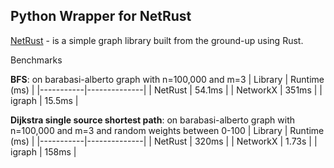 ## Python Wrapper for NetRust

[NetRust](https://github.com/mateoneira/netrust) - is a simple graph library built from the ground-up using Rust.

Benchmarks

**BFS**: on barabasi-alberto graph with n=100,000 and m=3
| Library   | Runtime (ms) |
|-----------|--------------|
| NetRust   | 54.1ms |
| NetworkX  | 351ms |
| igraph    | 15.5ms |

**Dijkstra single source shortest path**: on barabasi-alberto graph with n=100,000 and m=3 and random weights between 0-100
| Library   | Runtime (ms) |
|-----------|--------------|
| NetRust   | 320ms |
| NetworkX  | 1.73s |
| igraph    | 158ms |
